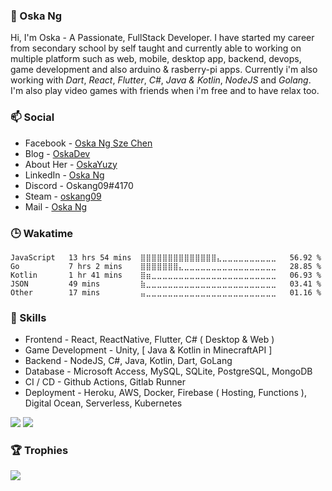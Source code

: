 ### :boy: Oska Ng

Hi, I'm Oska - A Passionate, FullStack Developer. I have started my career from secondary school by self taught and currently able to working on multiple platform such as web, mobile, desktop app, backend, devops, game development and also arduino & rasberry-pi apps. Currently i'm also working with *Dart*, *React*, *Flutter*, *C#*, *Java & Kotlin*, *NodeJS* and *Golang*. I'm also play video games with friends when i'm free and to have relax too.

### :mailbox: Social

* Facebook - [Oska Ng Sze Chen](https://www.facebook.com/oskaszechen)
* Blog - [OskaDev](https://blog.oskadev.com)
* About Her - [OskaYuzy](https://love.oskadev.com)
* LinkedIn - [Oska Ng](https://www.linkedin.com/in/oskang09/)
* Discord - Oskang09#4170
* Steam - [oskang09](https://steamcommunity.com/id/oskang09/)
* Mail - [Oska Ng](mailto:question@oskadev.com)

### 🕒 Wakatime
<!--START_SECTION:waka-->
```text
JavaScript   13 hrs 54 mins  ⣿⣿⣿⣿⣿⣿⣿⣿⣿⣿⣿⣿⣿⣿⣄⣀⣀⣀⣀⣀⣀⣀⣀⣀⣀   56.92 % 
Go           7 hrs 2 mins    ⣿⣿⣿⣿⣿⣿⣿⣄⣀⣀⣀⣀⣀⣀⣀⣀⣀⣀⣀⣀⣀⣀⣀⣀⣀   28.85 % 
Kotlin       1 hr 41 mins    ⣿⣶⣀⣀⣀⣀⣀⣀⣀⣀⣀⣀⣀⣀⣀⣀⣀⣀⣀⣀⣀⣀⣀⣀⣀   06.93 % 
JSON         49 mins         ⣷⣀⣀⣀⣀⣀⣀⣀⣀⣀⣀⣀⣀⣀⣀⣀⣀⣀⣀⣀⣀⣀⣀⣀⣀   03.41 % 
Other        17 mins         ⣤⣀⣀⣀⣀⣀⣀⣀⣀⣀⣀⣀⣀⣀⣀⣀⣀⣀⣀⣀⣀⣀⣀⣀⣀   01.16 % 
```
<!--END_SECTION:waka-->

### :pencil: Skills

* Frontend - React, ReactNative, Flutter, C# ( Desktop & Web )
* Game Development - Unity, [ Java & Kotlin in MinecraftAPI ]
* Backend - NodeJS, C#, Java, Kotlin, Dart, GoLang
* Database - Microsoft Access, MySQL, SQLite, PostgreSQL, MongoDB
* CI / CD - Github Actions, Gitlab Runner
* Deployment - Heroku, AWS, Docker, Firebase ( Hosting, Functions ), Digital Ocean, Serverless, Kubernetes

![](https://github-readme-stats.vercel.app/api/top-langs/?username=Oskang09&theme=dracula&layout=compact) ![](https://github-readme-stats.vercel.app/api?username=Oskang09&show_icons=true&include_all_commits=true&theme=dracula&hide_title=true)

### :trophy: Trophies

![](https://github-profile-trophy.vercel.app/?username=Oskang09&theme=dracula&margin-w=10)
